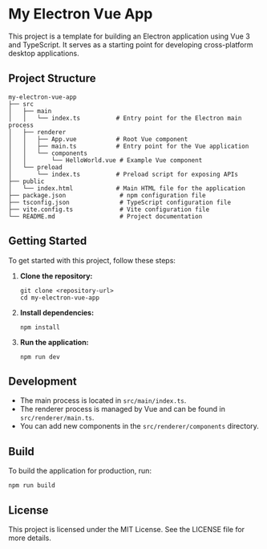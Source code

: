 # My Electron Vue App

This project is a template for building an Electron application using Vue 3 and TypeScript. It serves as a starting point for developing cross-platform desktop applications.

## Project Structure

```
my-electron-vue-app
├── src
│   ├── main
│   │   └── index.ts          # Entry point for the Electron main process
│   ├── renderer
│   │   ├── App.vue           # Root Vue component
│   │   ├── main.ts           # Entry point for the Vue application
│   │   └── components
│   │       └── HelloWorld.vue # Example Vue component
│   └── preload
│       └── index.ts          # Preload script for exposing APIs
├── public
│   └── index.html            # Main HTML file for the application
├── package.json               # npm configuration file
├── tsconfig.json              # TypeScript configuration file
├── vite.config.ts             # Vite configuration file
└── README.md                  # Project documentation
```

## Getting Started

To get started with this project, follow these steps:

1. **Clone the repository:**
   ```
   git clone <repository-url>
   cd my-electron-vue-app
   ```

2. **Install dependencies:**
   ```
   npm install
   ```

3. **Run the application:**
   ```
   npm run dev
   ```

## Development

- The main process is located in `src/main/index.ts`.
- The renderer process is managed by Vue and can be found in `src/renderer/main.ts`.
- You can add new components in the `src/renderer/components` directory.

## Build

To build the application for production, run:
```
npm run build
```

## License

This project is licensed under the MIT License. See the LICENSE file for more details.